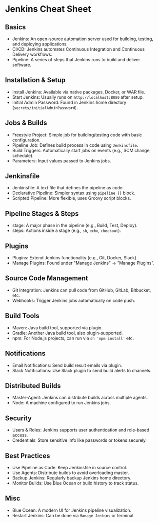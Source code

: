 
# Jenkins Cheat Sheet

## Basics

- Jenkins: An open-source automation server used for building, testing, and deploying applications.
- CI/CD: Jenkins automates Continuous Integration and Continuous Delivery workflows.
- Pipeline: A series of steps that Jenkins runs to build and deliver software.

## Installation & Setup

- Install Jenkins: Available via native packages, Docker, or WAR file.
- Start Jenkins: Usually runs on `http://localhost:8080` after setup.
- Initial Admin Password: Found in Jenkins home directory (`secrets/initialAdminPassword`).

## Jobs & Builds

- Freestyle Project: Simple job for building/testing code with basic configuration.
- Pipeline Job: Defines build process in code using `Jenkinsfile`.
- Build Triggers: Automatically start jobs on events (e.g., SCM change, schedule).
- Parameters: Input values passed to Jenkins jobs.

## Jenkinsfile

- Jenkinsfile: A text file that defines the pipeline as code.
- Declarative Pipeline: Simpler syntax using `pipeline {}` block.
- Scripted Pipeline: More flexible, uses Groovy script blocks.

## Pipeline Stages & Steps

- stage: A major phase in the pipeline (e.g., Build, Test, Deploy).
- steps: Actions inside a stage (e.g., `sh`, `echo`, `checkout`).

## Plugins

- Plugins: Extend Jenkins functionality (e.g., Git, Docker, Slack).
- Manage Plugins: Found under "Manage Jenkins" → "Manage Plugins".

## Source Code Management

- Git Integration: Jenkins can pull code from GitHub, GitLab, Bitbucket, etc.
- Webhooks: Trigger Jenkins jobs automatically on code push.

## Build Tools

- Maven: Java build tool, supported via plugin.
- Gradle: Another Java build tool, also plugin-supported.
- npm: For Node.js projects, can run via `sh 'npm install'` etc.

## Notifications

- Email Notifications: Send build result emails via plugin.
- Slack Notifications: Use Slack plugin to send build alerts to channels.

## Distributed Builds

- Master-Agent: Jenkins can distribute builds across multiple agents.
- Node: A machine configured to run Jenkins jobs.

## Security

- Users & Roles: Jenkins supports user authentication and role-based access.
- Credentials: Store sensitive info like passwords or tokens securely.

## Best Practices

- Use Pipeline as Code: Keep Jenkinsfile in source control.
- Use Agents: Distribute builds to avoid overloading master.
- Backup Jenkins: Regularly backup Jenkins home directory.
- Monitor Builds: Use Blue Ocean or build history to track status.

## Misc

- Blue Ocean: A modern UI for Jenkins pipeline visualization.
- Restart Jenkins: Can be done via `Manage Jenkins` or terminal.
